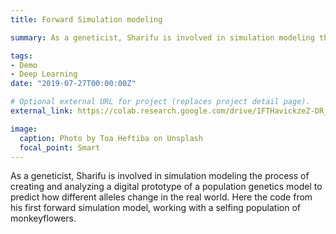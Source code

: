```yaml
---
title: Forward Simulation modeling 

summary: As a geneticist, Sharifu is involved in simulation modeling the process of creating and analyzing a digital prototype of a population genetics model to predict how different alleles change in the real world. Here the code from his first forward simulation model, working with a selfing population of monkeyflowers. 

tags:
- Demo
- Deep Learning
date: "2019-07-27T00:00:00Z"

# Optional external URL for project (replaces project detail page).
external_link: https://colab.research.google.com/drive/1FTHavickzeZ-DR_DLKkdHmNlz_YqNFEe 

image:
  caption: Photo by Toa Heftiba on Unsplash
  focal_point: Smart
---
```


As a geneticist, Sharifu is involved in simulation modeling the process of creating and analyzing a digital prototype of a population genetics model to predict how different alleles change in the real world. Here the code from his first forward simulation model, working with a selfing population of monkeyflowers. 
